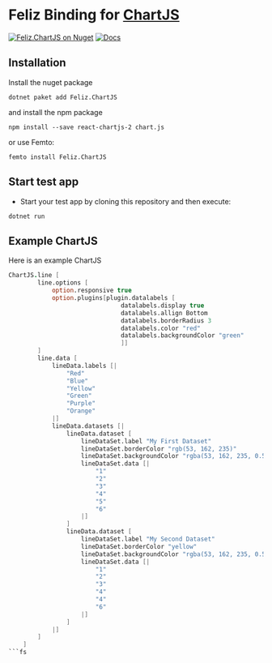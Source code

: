 # Feliz Binding for [ChartJS](https://github.com/reactchartjs/react-chartjs-2)

[![Feliz.ChartJS on Nuget](https://buildstats.info/nuget/Feliz.ChartJS)](https://www.nuget.org/packages/Feliz.ChartJS/)
[![Docs](https://github.com/tforkmann/Feliz.ChartJS/actions/workflows/Docs.yml/badge.svg)](https://github.com/tforkmann/Feliz.ChartJS/actions/workflows/Docs.yml)

## Installation
Install the nuget package
```
dotnet paket add Feliz.ChartJS
```

and install the npm package

```
npm install --save react-chartjs-2 chart.js
```

or use Femto:
```
femto install Feliz.ChartJS
```

## Start test app

- Start your test app by cloning this repository and then execute:
```
dotnet run
```

## Example ChartJS
Here is an example ChartJS
```fs
ChartJS.line [
        line.options [
            option.responsive true
            option.plugins[plugin.datalabels [
                               datalabels.display true
                               datalabels.allign Bottom
                               datalabels.borderRadius 3
                               datalabels.color "red"
                               datalabels.backgroundColor "green"
                               ]]
        ]
        line.data [
            lineData.labels [|
                "Red"
                "Blue"
                "Yellow"
                "Green"
                "Purple"
                "Orange"
            |]
            lineData.datasets [|
                lineData.dataset [
                    lineDataSet.label "My First Dataset"
                    lineDataSet.borderColor "rgb(53, 162, 235)"
                    lineDataSet.backgroundColor "rgba(53, 162, 235, 0.5)"
                    lineDataSet.data [|
                        "1"
                        "2"
                        "3"
                        "4"
                        "5"
                        "6"
                    |]
                ]
                lineData.dataset [
                    lineDataSet.label "My Second Dataset"
                    lineDataSet.borderColor "yellow"
                    lineDataSet.backgroundColor "rgba(53, 162, 235, 0.5)"
                    lineDataSet.data [|
                        "1"
                        "2"
                        "3"
                        "4"
                        "4"
                        "6"
                    |]
                ]
            |]
        ]
    ]
```fs